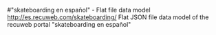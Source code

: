 #"skateboarding en español" - Flat file data model
http://es.recuweb.com/skateboarding/
Flat JSON file data model of the recuweb portal "skateboarding en español"
